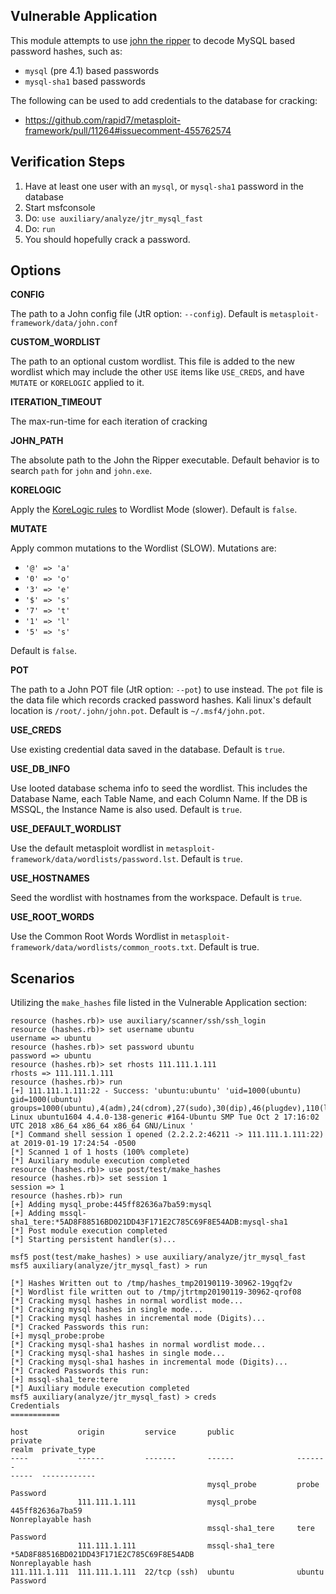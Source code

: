 ## Vulnerable Application

  This module attempts to use [john the ripper](https://www.openwall.com/john/) to decode MySQL
  based password hashes, such as:

  * `mysql` (pre 4.1) based passwords
  * `mysql-sha1` based passwords

  The following can be used to add credentials to the database for cracking:

  * https://github.com/rapid7/metasploit-framework/pull/11264#issuecomment-455762574

## Verification Steps

  1. Have at least one user with an `mysql`, or `mysql-sha1` password in the database
  2. Start msfconsole
  3. Do: ```use auxiliary/analyze/jtr_mysql_fast```
  4. Do: ```run```
  5. You should hopefully crack a password.

## Options


   **CONFIG**

   The path to a John config file (JtR option: `--config`).  Default is `metasploit-framework/data/john.conf`

   **CUSTOM_WORDLIST**

   The path to an optional custom wordlist.  This file is added to the new wordlist which may include the other
   `USE` items like `USE_CREDS`, and have `MUTATE` or `KORELOGIC` applied to it.

   **ITERATION_TIMEOUT**

   The max-run-time for each iteration of cracking

   **JOHN_PATH**

   The absolute path to the John the Ripper executable.  Default behavior is to search `path` for
   `john` and `john.exe`.

   **KORELOGIC**

   Apply the [KoreLogic rules](http://contest-2010.korelogic.com/rules.html) to Wordlist Mode (slower).
   Default is `false`.

   **MUTATE**

   Apply common mutations to the Wordlist (SLOW).  Mutations are:

   * `'@' => 'a'`
   * `'0' => 'o'`
   * `'3' => 'e'`
   * `'$' => 's'`
   * `'7' => 't'`
   * `'1' => 'l'`
   * `'5' => 's'`

   Default is `false`.

   **POT**

   The path to a John POT file (JtR option: `--pot`) to use instead.  The `pot` file is the data file which
   records cracked password hashes.  Kali linux's default location is `/root/.john/john.pot`.
   Default is `~/.msf4/john.pot`.

   **USE_CREDS**

   Use existing credential data saved in the database.  Default is `true`.

   **USE_DB_INFO**

   Use looted database schema info to seed the wordlist.  This includes the Database Name, each Table Name,
   and each Column Name.  If the DB is MSSQL, the Instance Name is also used.  Default is `true`.

   **USE_DEFAULT_WORDLIST**

   Use the default metasploit wordlist in `metasploit-framework/data/wordlists/password.lst`.  Default is
   `true`.

   **USE_HOSTNAMES**

   Seed the wordlist with hostnames from the workspace.  Default is `true`.

   **USE_ROOT_WORDS**

   Use the Common Root Words Wordlist in `metasploit-framework/data/wordlists/common_roots.txt`.  Default
   is true.

## Scenarios

Utilizing the `make_hashes` file listed in the Vulnerable Application section:

```
resource (hashes.rb)> use auxiliary/scanner/ssh/ssh_login
resource (hashes.rb)> set username ubuntu
username => ubuntu
resource (hashes.rb)> set password ubuntu
password => ubuntu
resource (hashes.rb)> set rhosts 111.111.1.111
rhosts => 111.111.1.111
resource (hashes.rb)> run
[+] 111.111.1.111:22 - Success: 'ubuntu:ubuntu' 'uid=1000(ubuntu) gid=1000(ubuntu) groups=1000(ubuntu),4(adm),24(cdrom),27(sudo),30(dip),46(plugdev),110(lxd),115(lpadmin),116(sambashare) Linux ubuntu1604 4.4.0-138-generic #164-Ubuntu SMP Tue Oct 2 17:16:02 UTC 2018 x86_64 x86_64 x86_64 GNU/Linux '
[*] Command shell session 1 opened (2.2.2.2:46211 -> 111.111.1.111:22) at 2019-01-19 17:24:54 -0500
[*] Scanned 1 of 1 hosts (100% complete)
[*] Auxiliary module execution completed
resource (hashes.rb)> use post/test/make_hashes
resource (hashes.rb)> set session 1
session => 1
resource (hashes.rb)> run
[+] Adding mysql_probe:445ff82636a7ba59:mysql
[+] Adding mssql-sha1_tere:*5AD8F88516BD021DD43F171E2C785C69F8E54ADB:mysql-sha1
[*] Post module execution completed
[*] Starting persistent handler(s)...
```
```
msf5 post(test/make_hashes) > use auxiliary/analyze/jtr_mysql_fast 
msf5 auxiliary(analyze/jtr_mysql_fast) > run

[*] Hashes Written out to /tmp/hashes_tmp20190119-30962-19gqf2v
[*] Wordlist file written out to /tmp/jtrtmp20190119-30962-qrof08
[*] Cracking mysql hashes in normal wordlist mode...
[*] Cracking mysql hashes in single mode...
[*] Cracking mysql hashes in incremental mode (Digits)...
[*] Cracked Passwords this run:
[+] mysql_probe:probe
[*] Cracking mysql-sha1 hashes in normal wordlist mode...
[*] Cracking mysql-sha1 hashes in single mode...
[*] Cracking mysql-sha1 hashes in incremental mode (Digits)...
[*] Cracked Passwords this run:
[+] mssql-sha1_tere:tere
[*] Auxiliary module execution completed
msf5 auxiliary(analyze/jtr_mysql_fast) > creds
Credentials
===========

host           origin         service       public              private                                                                                                                                         realm  private_type
----           ------         -------       ------              -------                                                                                                                                         -----  ------------
                                            mysql_probe         probe                                                                                                                                                  Password
               111.111.1.111                mysql_probe         445ff82636a7ba59                                                                                                                                       Nonreplayable hash
                                            mssql-sha1_tere     tere                                                                                                                                                   Password
               111.111.1.111                mssql-sha1_tere     *5AD8F88516BD021DD43F171E2C785C69F8E54ADB                                                                                                              Nonreplayable hash
111.111.1.111  111.111.1.111  22/tcp (ssh)  ubuntu              ubuntu                                                                                                                                                 Password
```

